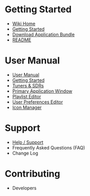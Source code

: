 # Getting Started
* [Wiki Home](Home)
* [Getting Started](Getting-Started)
* [Download Application Bundle](https://github.com/DSheirer/sdrtrunk/releases)
* [README](https://github.com/DSheirer/sdrtrunk#readme)

# User Manual
* [User Manual](User-Manual)
* [Getting Started](Getting-Started)
* [Tuners & SDRs](Tuners)
* [Primary Application Window](Primary-Application)
* [Playlist Editor](Playlist-Editor)
* [User Preferences Editor](User-Preferences)
* [Icon Manager](Icon-Manager)

# Support
* [Help / Support](Support)
* Frequently Asked Questions (FAQ)
* Change Log

# Contributing
* Developers